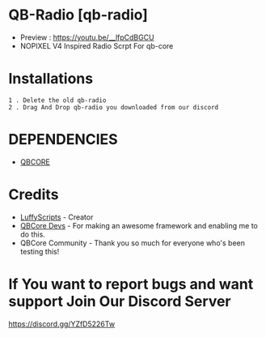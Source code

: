 # QB-Radio [qb-radio]
* Preview : https://youtu.be/__lfpCdBGCU
* NOPIXEL V4 Inspired Radio Scrpt For qb-core


# Installations

```
1 . Delete the old qb-radio
2 . Drag And Drop qb-radio you downloaded from our discord
```

# DEPENDENCIES
* [QBCORE](https://github.com/qbcore-framework/)

# Credits
* [LuffyScripts](https://github.com/LuffyV2) - Creator
* [QBCore Devs](https://github.com/qbcore-framework/) - For making an awesome framework and enabling me to do this.
* QBCore Community - Thank you so much for everyone who's been testing this!

# If You want to report bugs and want support Join Our Discord Server 
https://discord.gg/YZfD5226Tw
